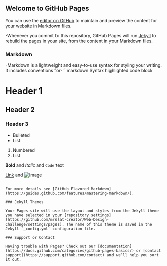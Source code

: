 ## Welcome to GitHub Pages
You can use the [editor on GitHub](https://github.com/mrslat-creator/Web-Design-Challenge/edit/main/README.md) to maintain and preview the content for your website in Markdown files.

-Whenever you commit to this repository, GitHub Pages will run [Jekyll](https://jekyllrb.com/) to rebuild the pages in your site, from the content in your Markdown files.

### Markdown

-Markdown is a lightweight and easy-to-use syntax for styling your writing. It includes conventions for-```markdown
Syntax highlighted code block

# Header 1
## Header 2
### Header 3

- Bulleted
- List

1. Numbered
2. List

**Bold** and _Italic_ and `Code` text

[Link](url) and ![Image](src)
```

For more details see [GitHub Flavored Markdown](https://guides.github.com/features/mastering-markdown/).

### Jekyll Themes

Your Pages site will use the layout and styles from the Jekyll theme you have selected in your [repository settings](https://github.com/mrslat-creator/Web-Design-Challenge/settings/pages). The name of this theme is saved in the Jekyll `_config.yml` configuration file.

### Support or Contact

Having trouble with Pages? Check out our [documentation](https://docs.github.com/categories/github-pages-basics/) or [contact support](https://support.github.com/contact) and we’ll help you sort it out.

